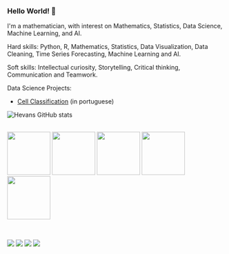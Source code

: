 ### Hello World! 👋

<!--
**HevansViniciusPereira/HevansViniciusPereira** is a ✨ _special_ ✨ repository because its `README.md` (this file) appears on your GitHub profile.

Here are some ideas to get you started:

- 🔭 I’m currently working on ...
- 🌱 I’m currently learning data science, machine learning and artificial inteligence.
-->

I'm a mathematician, with interest on Mathematics, Statistics, Data Science, Machine Learning, and AI.

Hard skills: Python, R, Mathematics, Statistics, Data Visualization, Data Cleaning, Time Series Forecasting, Machine Learning and AI.

Soft skills: Intellectual curiosity, Storytelling, Critical thinking, Communication and Teamwork.

Data Science Projects:

* <a href="https://github.com/HevansViniciusPereira/Sirius_Classificacao_de_celulas">Cell Classification</a> (in portuguese)




![Hevans GitHub stats](https://github-readme-stats.vercel.app/api?username=HevansViniciusPereira&show_icons=true&theme=radical)

<div style="display: inline_block"><br>
  <img src="https://cdn.jsdelivr.net/gh/devicons/devicon/icons/jupyter/jupyter-original-wordmark.svg" width="100" height="100"/>
  <img src="https://cdn.jsdelivr.net/gh/devicons/devicon/icons/numpy/numpy-original-wordmark.svg" width="100" height="100"/>
  <img src="https://cdn.jsdelivr.net/gh/devicons/devicon/icons/pandas/pandas-original-wordmark.svg" width="100" height="100"/>
  <img src="https://cdn.jsdelivr.net/gh/devicons/devicon/icons/python/python-original-wordmark.svg" width="100" height="100"/>
  <img src="https://cdn.jsdelivr.net/gh/devicons/devicon/icons/r/r-original.svg" width="100" height="100"/>
</div>

##

<div style="display: inline_block"><br>
  <a href="https://www.linkedin.com/in/hevans-vinicius-pereira-1849b21a4/" target="_blank"><img src="https://img.shields.io/badge/LinkedIn-0077B5?style=for-the-badge&logo=linkedin&logoColor=white"  target="_blank"></a>
  <a href="https://www.youtube.com/user/Hevansv" target="_blank"><img src="https://img.shields.io/badge/YouTube-FF0000?style=for-the-badge&logo=youtube&logoColor=white" target="_blank"/></a>
  <a href="https://medium.com/@hevansviniciuspereira" target="_blank"><img src="https://img.shields.io/badge/Medium-12100E?style=for-the-badge&logo=medium&logoColor=white"  target="_blank"/></a>
  <a href="hevansv@gmail.com" target="_blank"><img src="https://img.shields.io/badge/Gmail-D14836?style=for-the-badge&logo=gmail&logoColor=white"  target="_blank"/></a>
 </div>
